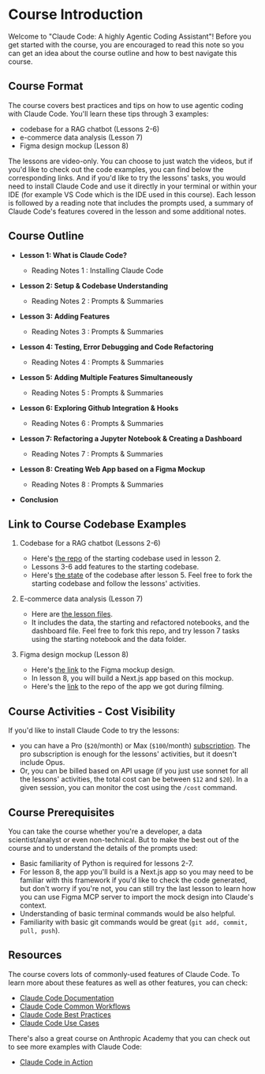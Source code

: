 # Course Introduction

Welcome to "Claude Code: A highly Agentic Coding Assistant"! Before you get started with the course, you are encouraged to read this note so you can get an idea about the course outline and how to best navigate this course.    

## Course Format

The course covers best practices and tips on how to use agentic coding with Claude Code. You'll learn these tips through 3 examples:

- codebase for a RAG chatbot (Lessons 2-6)
- e-commerce data analysis (Lesson 7)
- Figma design mockup (Lesson 8)

The lessons are video-only. You can choose to just watch the videos, but if you'd like to check out the code examples, you can find below the corresponding links. And if you'd like to try the lessons' tasks, you would need to install Claude Code and use it directly in your terminal or within your IDE (for example VS Code which is the IDE used in this course). Each lesson is followed by a reading note that includes the prompts used, a summary of Claude Code's features covered in the lesson and some additional notes.     

## Course Outline

- **Lesson 1: What is Claude Code?**

    - Reading Notes 1 : Installing Claude Code

- **Lesson 2: Setup & Codebase Understanding**

    - Reading Notes 2 : Prompts & Summaries

- **Lesson 3: Adding Features**
 
    - Reading Notes 3 : Prompts & Summaries

- **Lesson 4: Testing, Error Debugging and Code Refactoring**

    - Reading Notes 4 : Prompts & Summaries

- **Lesson 5: Adding Multiple Features Simultaneously**

    - Reading Notes 5 : Prompts & Summaries

- **Lesson 6: Exploring Github Integration & Hooks**

    - Reading Notes 6 : Prompts & Summaries

- **Lesson 7: Refactoring a Jupyter Notebook & Creating a Dashboard**

    - Reading Notes 7 : Prompts & Summaries

- **Lesson 8: Creating Web App based on a Figma Mockup**

    - Reading Notes 8 : Prompts & Summaries

-  **Conclusion**


## Link to Course Codebase Examples

1. Codebase for a RAG chatbot (Lessons 2-6)
    - Here's [the repo](https://github.com/https-deeplearning-ai/starting-ragchatbot-codebase.git) of the starting codebase used in lesson 2.
    - Lessons 3-6 add features to the starting codebase.
    - Here's [the state](https://github.com/https-deeplearning-ai/ragchatbot-codebase.git) of the codebase after lesson 5.
    Feel free to fork the starting codebase and follow the lessons' activities.

2. E-commerce data analysis (Lesson 7)
    - Here are [the lesson files](https://github.com/https-deeplearning-ai/sc-claude-code-files/tree/main/lesson7_files).
    - It includes the data, the starting and refactored notebooks, and the dashboard file.
    Feel free to fork this repo, and try lesson 7 tasks using the starting notebook and the data folder.

3. Figma design mockup (Lesson 8)
   - Here's [the link](https://github.com/https-deeplearning-ai/sc-claude-code-files/blob/main/additional_files/key-indicators.fig) to the Figma mockup design.
   - In lesson 8, you will build a Next.js app based on this mockup.
   - Here's the [link](https://github.com/https-deeplearning-ai/FRED-dashboard.git) to the repo of the app we got during filming.    

## Course Activities - Cost Visibility

If you'd like to install Claude Code to try the lessons:
- you can have a Pro (`$20`/month) or Max (`$100`/month) [subscription](https://www.anthropic.com/claude-code#:~:text=Pro,Sign%20up). The pro subscription is enough for the lessons' activities, but it doesn't include Opus. 
- Or, you can be billed based on API usage (if you just use sonnet for all the lessons' activities, the total cost can be between `$12` and `$20`). In a given session, you can monitor the cost using the `/cost` command.


## Course Prerequisites

You can take the course whether you're a developer, a data scientist/analyst or even non-technical. But to make the best out of the course and to understand the details of the prompts used:
- Basic familiarity of Python is required for lessons 2-7. 
- For lesson 8, the app you'll build is a Next.js app so you may need to be familiar with this framework if you'd like to check the code generated, but don't worry if you're not, you can still try the last lesson to learn how you can use Figma MCP server to import the mock design into Claude's context. 
- Understanding of basic terminal commands would be also helpful. 
- Familiarity with basic git commands would be great (`git add, commit, pull, push`).

## Resources

The course covers lots of commonly-used features of Claude Code. To learn more about these features as well as other features, you can check: 
- [Claude Code Documentation](https://docs.anthropic.com/en/docs/claude-code/overview)
- [Claude Code Common Workflows](https://docs.anthropic.com/en/docs/claude-code/common-workflows)
- [Claude Code Best Practices](https://www.anthropic.com/engineering/claude-code-best-practices)
- [Claude Code Use Cases](https://www.anthropic.com/news/how-anthropic-teams-use-claude-code)

There's also a great course on Anthropic Academy that you can check out to see more examples with Claude Code:
- [Claude Code in Action](https://anthropic.skilljar.com/claude-code-in-action)